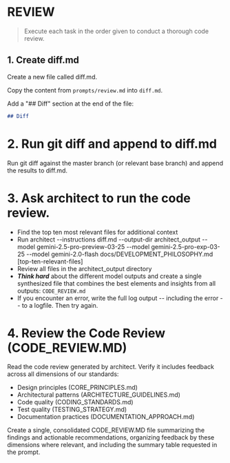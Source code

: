 # REVIEW

> Execute each task in the order given to conduct a thorough code review.

## 1. Create diff.md

Create a new file called diff.md.

Copy the content from `prompts/review.md` into `diff.md`.

Add a "## Diff" section at the end of the file:
```markdown
## Diff
```

# 2. Run git diff and append to diff.md
Run git diff against the master branch (or relevant base branch) and append the results to diff.md.

# 3. Ask architect to run the code review.
- Find the top ten most relevant files for additional context
- Run architect --instructions diff.md --output-dir architect_output --model gemini-2.5-pro-preview-03-25 --model gemini-2.5-pro-exp-03-25 --model gemini-2.0-flash docs/DEVELOPMENT_PHILOSOPHY.md [top-ten-relevant-files]
- Review all files in the architect_output directory
- ***Think hard*** about the different model outputs and create a single synthesized file that combines the best elements and insights from all outputs: `CODE_REVIEW.md`
- If you encounter an error, write the full log output -- including the error -- to a logfile. Then try again.

# 4. Review the Code Review (CODE_REVIEW.MD)
Read the code review generated by architect. Verify it includes feedback across all dimensions of our standards:

- Design principles (CORE_PRINCIPLES.md)
- Architectural patterns (ARCHITECTURE_GUIDELINES.md)
- Code quality (CODING_STANDARDS.md)
- Test quality (TESTING_STRATEGY.md)
- Documentation practices (DOCUMENTATION_APPROACH.md)

Create a single, consolidated CODE_REVIEW.MD file summarizing the findings and actionable recommendations, organizing feedback by these dimensions where relevant, and including the summary table requested in the prompt.
